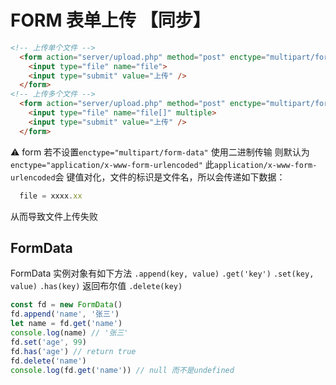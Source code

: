 # FORM 表单上传 【同步】
```html
<!-- 上传单个文件 -->
  <form action="server/upload.php" method="post" enctype="multipart/form-data">
    <input type="file" name="file">
    <input type="submit" value="上传" />
  </form>
<!-- 上传多个文件 -->
  <form action="server/upload.php" method="post" enctype="multipart/form-data">
    <input type="file" name="file[]" multiple>
    <input type="submit" value="上传" />
  </form>
```

:warning:
  form 若不设置`enctype="multipart/form-data"` 使用二进制传输
  则默认为`enctype="application/x-www-form-urlencoded"`
  此`application/x-www-form-urlencoded`会 键值对化，文件的标识是文件名，所以会传递如下数据：
  ```js
    file = xxxx.xx
  ```
  从而导致文件上传失败

  ## FormData
  FormData 实例对象有如下方法
  `.append(key, value)`
  `.get('key')`
  `.set(key, value)`
  `.has(key)` 返回布尔值
  `.delete(key)`

  ```js
  const fd = new FormData()
  fd.append('name', '张三')
  let name = fd.get('name')
  console.log(name) // '张三'
  fd.set('age', 99)
  fd.has('age') // return true
  fd.delete('name')
  console.log(fd.get('name')) // null 而不是undefined
  ```